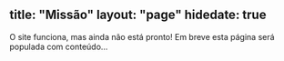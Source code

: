 title: "Missão"
layout: "page"
hidedate: true
---
O site funciona, mas ainda não está pronto!
Em breve esta página será populada com conteúdo...
